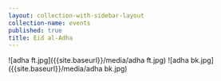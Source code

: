 ```yaml
---
layout: collection-with-sidebar-layout
collection-name: events
published: true
title: Eid al-Adha
---
```

![adha ft.jpg]({{site.baseurl}}/media/adha ft.jpg)
![adha bk.jpg]({{site.baseurl}}/media/adha bk.jpg)
